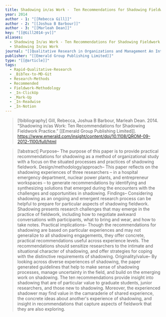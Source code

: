 ```yaml
---
title: Shadowing in/as Work -  Ten Recommendations for Shadowing Fieldwork Practice
year: 2014
author - 1: "[[Rebecca Gill]]"
author - 2: "[[Joshua B Barbour]]"
author - 3: "[[Marleah Dean]]"
key: "[[@Gill2014-yv]]"
aliases:
  - Shadowing In/as Work - Ten Recommendations For Shadowing Fieldwork Practice
  - Shadowing In/as Work
journal: "[[Qualitative Research in Organizations and Management An International Journal]]"
publisher: "[[Emerald Group Publishing Limited]]"
type: "[[@article]]"
tags:
  - Rapid-Qualitative-Research
  - _BibTex-to-MD-Git
  - Research-Methods
  - Recommended
  - Fieldwork-Methodology
  - _In-ClickUp
  - _Mark-Up
  - _In-Readwise
  - _In-Notion
---
```


> [!bibliography]
> Gill, Rebecca, Joshua B Barbour, Marleah Dean. 2014. “Shadowing in/as Work: Ten Recommendations for Shadowing Fieldwork Practice.” [[Emerald Group Publishing Limited]]. https://www.emerald.com/insight/content/doi/10.1108/QROM-09-2012-1100/full/html

> [!abstract]
> Purpose– The purpose of this paper is to provide practical recommendations for shadowing as a method of organizational study with a focus on the situated processes and practices of shadowing fieldwork. Design/methodology/approach– This paper reflects on the shadowing experiences of three researchers – in a hospital emergency department, nuclear power plants, and entrepreneur workspaces – to generate recommendations by identifying and synthesizing solutions that emerged during the encounters with the challenges and opportunities in shadowing. Findings– Considering shadowing as an ongoing and emergent research process can be helpful to prepare for particular aspects of shadowing fieldwork. Shadowing presents research challenges that may emerge in the practice of fieldwork, including how to negotiate awkward conversations with participants, what to bring and wear, and how to take notes. Practical implications– Though the recommendations for shadowing are based on particular experiences and may not generalize to all shadowing engagements, they offer concrete, practical recommendations useful across experience levels. The recommendations should sensitize researchers to the intimate and situational character of shadowing, and offer strategies for coping with the distinctive requirements of shadowing. Originality/value– By looking across diverse experiences of shadowing, the paper generated guidelines that help to make sense of shadowing processes, manage uncertainty in the field, and build on the emerging work on shadowing. The ten recommendations provide insight into shadowing that are of particular value to graduate students, junior researchers, and those new to shadowing. Moreover, the experienced shadower may find value in the camaraderie of shared experience, the concrete ideas about another's experience of shadowing, and insight in recommendations that capture aspects of fieldwork that they are also exploring.
